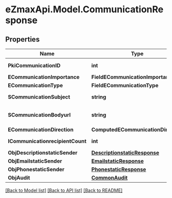 
# eZmaxApi.Model.CommunicationResponse

## Properties

Name | Type | Description | Notes
------------ | ------------- | ------------- | -------------
**PkiCommunicationID** | **int** | The unique ID of the Communication. | 
**ECommunicationImportance** | **FieldECommunicationImportance** |  | 
**ECommunicationType** | **FieldECommunicationType** |  | 
**SCommunicationSubject** | **string** | The subject of the Communication | 
**SCommunicationBodyurl** | **string** | The url of the body used as body in the Communication | [optional] 
**ECommunicationDirection** | **ComputedECommunicationDirection** |  | 
**ICommunicationrecipientCount** | **int** | The count of Communicationrecipient | 
**ObjDescriptionstaticSender** | [**DescriptionstaticResponse**](DescriptionstaticResponse.md) |  | [optional] 
**ObjEmailstaticSender** | [**EmailstaticResponse**](EmailstaticResponse.md) |  | [optional] 
**ObjPhonestaticSender** | [**PhonestaticResponse**](PhonestaticResponse.md) |  | [optional] 
**ObjAudit** | [**CommonAudit**](CommonAudit.md) |  | 

[[Back to Model list]](../README.md#documentation-for-models)
[[Back to API list]](../README.md#documentation-for-api-endpoints)
[[Back to README]](../README.md)

